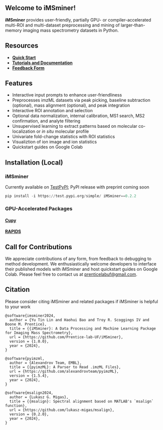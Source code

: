 ## **Welcome to iMSminer!**
**iMSminer** provides user-friendly, partially GPU- or compiler-accelerated multi-ROI and multi-dataset preprocessing and mining of larger-than-memory imaging mass spectrometry datasets in Python.

## **Resources**
- [**Quick Start**](https://drive.google.com/drive/folders/12Qjz5zlSMwL42W0X_yZxZVZaVXtlhylo?usp=drive_link) 
- [**Tutorials and Documentation**](https://github.com/Prentice-lab-UF/iMSminer/blob/main/iMSminer/docs/_build/html/index.html) 
- [**Feedback Form**](https://forms.gle/C16Hrp9ibdtWgyH17)

## **Features**
- Interactive input prompts to enhance user-friendliness
- Preprocesses imzML datasets via peak picking, baseline subtraction (optional), mass alignment (optional), and peak integration
- Interactive ROI annotation and selection
- Optional data normalization, internal calibration, MS1 search, MS2 confirmation, and analyte filtering
- Unsupervised learning to extract patterns based on molecular co-localization or *in situ* molecular profile
- Univariate fold-change statistics with ROI statistics
- Visualiztion of ion image and ion statistics
- Quickstart guides on Google Colab

## **Installation (Local)**
### **iMSminer** 
Currently available on [TestPyPI](https://test.pypi.org/manage/project/iMSminer/release/0.2.2/); PyPI release with preprint coming soon
```python
pip install -i https://test.pypi.org/simple/ iMSminer==0.2.2
```
### **GPU-Accelerated Packages**
#### [**Cupy**](https://docs.cupy.dev/en/stable/install.html)
#### [**RAPIDS**](https://docs.rapids.ai/install?_gl=1*1p3fcd0*_ga*MTQxMDQwNDI5NC4xNzE0ODU0NzQx*_ga_RKXFW6CM42*MTcxODg1NzY3MS4xMS4xLjE3MTg4NTc4NTYuNjAuMC4w#wsl2)

## **Call for Contributions**
We appreciate contributions of any form, from feedback to debugging to method development. We enthusiastically welcome developers to interface their published models with iMSminer and host quickstart guides on Google Colab. Please feel free to contact us at [prenticelabuf@gmail.com](mailto:prenticelabuf@gmail.com). 

## **Citation**
Please consider citing iMSminer and related packages if iMSminer is helpful to your work
```
@software{imsminer2024,
  author = {Yu Tin Lin and Haohui Bao and Troy R. Scoggings IV and Boone M. Prentice},
  title = {{iMSminer}: A Data Processing and Machine Learning Package for Imaging Mass Spectrometry},
  url = {https://github.com/Prentice-lab-UF/iMSminer},
  version = {1.0.0},
  year = {2024},
}

@software{pyimzml,
  author = {Alexandrov Team, EMBL},
  title = {{pyimzML}: A Parser to Read .imzML Files},
  url = {https://github.com/alexandrovteam/pyimzML},
  version = {1.5.4},
  year = {2024},
}

@software{msalign2024,
  author = {Lukasz G. Migas},
  title = {{msalign}: Spectral alignment based on MATLAB's `msalign` function},
  url = {https://github.com/lukasz-migas/msalign},
  version = {0.2.0},
  year = {2024},
}
```

